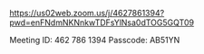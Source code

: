 https://us02web.zoom.us/j/4627861394?pwd=enFNdmNKNnkwTDFsYlNsa0dTOG5GQT09

Meeting ID: 462 786 1394
Passcode: AB51YN

